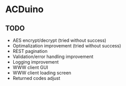 # ACDuino

## TODO

* AES encrypt/decrypt (tried without success)
* Optimalization improvement (tried without success)
* REST pagination
* Validation/error handling improvement
* Logging improvement
* WWW client GUI
* WWW client loading screen
* Returned codes adjust
